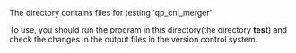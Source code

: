 The directory contains files for testing 'qp_cnl_merger'

To use, you should run the program in this directory(the directory **test**) and check the
changes in the output files in the version control system.
